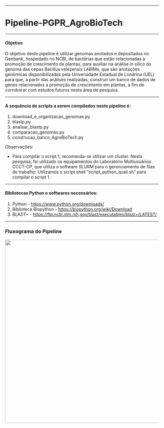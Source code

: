 -------------------------------------------------------------------------------------------------------------------------------------------------------------------------
# Pipeline-PGPR_AgroBioTech

-------------------------------------------------------------------------------------------------------------------------------------------------------------------------
#### Objetivo

O objetivo deste pipeline é utilizar genomas anotados e depositados no Genbank, hospedado no NCBI, de bactérias que estão relacionadas à promoção de crescimento de plantas, para auxiliar na análise in silico do genoma das cepas Bacillus velezensis LABIMs, que são anotações genômicas disponibilizadas pela Universidade Estadual de Londrina (UEL) para que, a partir das análises realizadas, construir um banco de dados de genes relacionados a promoção de crescimento em plantas, a fim de corroborar com estudos futuros nesta área de pesquisa. 

-------------------------------------------------------------------------------------------------------------------------------------------------------------------------
#### A sequência de scripts a serem compilados neste pipeline é: 

1. download_e_organizacao_genomas.py
2. blastp.py
3. analisar_blastp.py
4. comparacao_genomas.py
5. construcao_banco_AgroBioTech.py

Observações:

- Para compilar o script 1, recomenda-se utilizar um cluster. Nesta pesquisa, foi utilizado os equipamentos do Laboratório Multiusuários CCCT-CP, que utiliza o software SLURM para o gerenciamento de filas de trabalho. Utilizamos o script shell "script_python_quali.sh" para compilar o script 1.

-------------------------------------------------------------------------------------------------------------------------------------------------------------------------


#### Bibliotecas Python e softwares necessários:

1. Python - https://www.python.org/downloads/
2. Biblioteca Biopython - https://biopython.org/wiki/Download
3. BLAST+ - https://ftp.ncbi.nlm.nih.gov/blast/executables/blast+/LATEST/
   

-------------------------------------------------------------------------------------------------------------------------------------------------------------------------


### Fluxograma do Pipeline 

<div align="center">
<img src="https://github.com/Biahsilva/Pipeline_PGPR_AgroBioTech/assets/102994978/7cb3ccbd-0bd5-4195-9d62-44b651140dd8.png" width="600px" /> 
</div>



